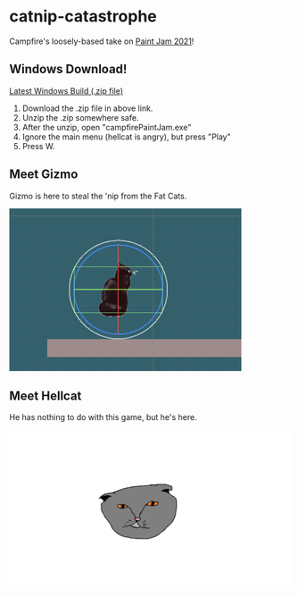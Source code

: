 # catnip-catastrophe
Campfire's loosely-based take on [Paint Jam 2021](https://itch.io/jam/paint-jam-2021)!

## Windows Download!
[Latest Windows Build (.zip file)](https://drive.google.com/file/d/1z5efoQqF0aOwTj_9laz5abPVtBXnrcGr/view?usp=sharing)

1. Download the .zip file in above link.
2. Unzip the .zip somewhere safe.
3. After the unzip, open "campfirePaintJam.exe"
4. Ignore the main menu (hellcat is angry), but press "Play"
5. Press W.


## Meet Gizmo

Gizmo is here to steal the 'nip from the Fat Cats.

![gizmoIdle](docs/gizmoIdleTest.gif?raw=true "gizmoIdle")


## Meet Hellcat

He has nothing to do with this game, but he's here.

![hellcat](Assets/Materials/Hellcat.png "hellcat")


